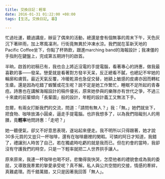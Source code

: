 ```yaml
---
title: 交換日記：輕率
date: 2016-01-31 01:22:00 +08:00
tags: [生活, 交換日記, 暮]

---
```


  
  
  
忙過社運，聽過講座，辦妥了偶來的活動，總還是會有個無事的周末下午，天色灰沉下著碎雨，加上寒風凜冽，行街竟無異於沖凍水涼。我們就在荃新天地的Pacific Coffee坐下，你點了杯熱飲，跟進marching band的海報設計；我凍僵的手指則在鍵盤上，完成第五期詩刊的啟首。  
  
半晌，啟首的初稿已有，我也合上將近沒電的手提電腦，看著專心的詩惠，做我最喜歡的事——發呆。戀愛就是看著對方發半天呆，反正總看不膩，也總記不牢她的輪廓和膚質。最近天氣反覆，冷暖乾濕也急促交替，她額上敏感的皮膚亦因而轉紅生瘡。還是因為吃錯了蝦蟹或花生呢？說不定是她工作繁忙，睡眠不足所起的青春痘。詩惠也在講解海報設計的稿件優劣，原來她參與的樂隊亦有世代之爭，不過三十來歲的前輩傾向「長輩圖」般的設計，年輕的設計義工又無法下手。  
  
忽爾，有兩女打斷我們的交流，問道：「請問有無人？」我：「無。」她們就坐下，把食物、咖啡放滿小圓桌，逼走手提電腦。也許我想多了，以為我們阻礙別人的用膳，竟**輕率**地問詩惠：「走吧？」  
  
她一聽便氣，卻又不好意思表現，遂站起來便走。我不明所以只得跟著，她才說30多元買的又豈只一杯咖啡，還有在咖啡廳裡的閑暇。可憐的阿日才知道，我錯了，禮讓別人時苦了自己，若在獨處時吃虧的就是我而已。但在約會的當時，我卻沒有守護我們的時空，只是一下輕率就把二人世界拱手讓人。  
  
原來原來，我連一杯咖啡也喝不好。悲慟得我快哭，怎麼他者的禮貌會成為我的委屈，又導致我牽累的摯愛承受呢？真不解。私人與公共空間的交接，情感的牽絆，真難處理。而千錯萬錯，又只是因著我回答「無人」。  
  
  
